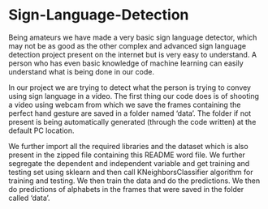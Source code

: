 # Sign-Language-Detection
Being amateurs we have made a very basic sign language detector, which may not be as good as the other complex and advanced sign language detection project present on the internet but is very easy to understand. A person who has even basic knowledge of machine learning can easily understand what is being done in our code.

In our project we are trying to detect what the person is trying to convey using sign language in a video. The first thing our code does is of shooting a video using webcam from which we save the frames containing the perfect hand gesture are saved in a folder named ‘data’. The folder if not present is being automatically generated (through the code written) at the default PC location.

We further import all the required libraries and the dataset which is also present in the zipped file containing this README word file. We further segregate the dependent and independent variable and get training and testing set using sklearn and then call KNeighborsClassifier algorithm for training and testing. We then train the data and do the predictions. We then do predictions of alphabets in the frames that were saved in the folder called ‘data’.
